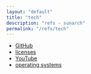 ```yaml
---
layout: "default"
title: "tech"
description: "refs - sunarch"
permalink: "/refs/tech"
---
```


- [GitHub](github/github.md)
- [licenses](licenses.md)
- [YouTube](youtube.md)
- [operating systems](op-sys/op-sys.md)
